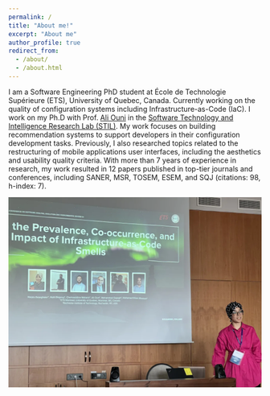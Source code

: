 ```yaml
---
permalink: /
title: "About me!"
excerpt: "About me"
author_profile: true
redirect_from: 
  - /about/
  - /about.html
---
```


I am a Software Engineering PhD student at École de Technologie Supérieure (ETS), University of Quebec, Canada. Currently working on the quality of configuration systems including Infrastructure-as-Code (IaC). I work on my Ph.D with Prof. [Ali Ouni](https://www.etsmtl.ca/en/research/professors/aouni/) in the [Software Technology and Intelligence Research Lab (STIL)](https://stilab-ets.github.io). My work focuses on building recommendation systems to support developers in their configuration development tasks. Previously, I also researched topics related to the restructuring of mobile applications user interfaces, including the aesthetics and usability quality criteria. With more than 7 years of experience in research, my work resulted in 12 papers published in top-tier journals and conferences, including SANER, MSR, TOSEM, ESEM, and SQJ (citations: 98, h-index: 7). 

![SANER 2024 in Rovaniemi, Finland](images/Conference.png)
